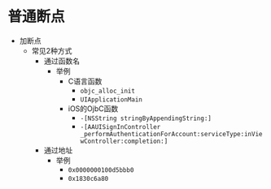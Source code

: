 # 普通断点

* 加断点
  * 常见2种方式
    * 通过函数名
      * 举例
        * C语言函数
          * `objc_alloc_init`
          * `UIApplicationMain`
        * iOS的OjbC函数
          * `-[NSString stringByAppendingString:]`
          * `-[AAUISignInController _performAuthenticationForAccount:serviceType:inViewController:completion:]`
    * 通过地址
      * 举例
        * `0x0000000100d5bbb0`
        * `0x1830c6a80`
